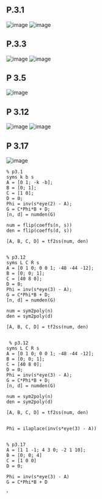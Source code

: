 ## P.3.1
![image](https://github.com/Yankee1231/Control_engineering_summary/assets/138596644/f93c96b3-2f8e-4bc7-a493-174bffdb463b)
![image](https://github.com/Yankee1231/Control_engineering_summary/assets/138596644/668a35ea-5068-495d-b027-320358584191)

## P.3.3
![image](https://github.com/Yankee1231/Control_engineering_summary/assets/138596644/e12a8207-81d9-45a9-a91d-d26696093bee)
![image](https://github.com/Yankee1231/Control_engineering_summary/assets/138596644/d3f3076c-5000-4a97-b62b-3452762151be)

## P 3.5
![image](https://github.com/Yankee1231/Control_engineering_summary/assets/138596644/2a8e7c6f-abe8-448c-808e-12ea3bbe711c)

## P 3.12
![image](https://github.com/Yankee1231/Control_engineering_summary/assets/138596644/aff5241a-00ae-4ad7-ae42-cddc4a86adb7)
![image](https://github.com/Yankee1231/Control_engineering_summary/assets/138596644/5b431371-1df4-4d5f-a063-d8a1888ba7cc)

## P 3.17
![image](https://github.com/Yankee1231/Control_engineering_summary/assets/138596644/8910ae8c-c89a-4a51-9f39-992ce3ceae7b)

    % p3.1
    syms k b s
    A = [0 1; -k -b];
    B = [0; 1];
    C = [1 0];
    D = 0;
    Phi = inv(s*eye(2) - A);
    G = C*Phi*B + D;
    [n, d] = numden(G)

    num = flip(coeffs(n, s))
    den = flip(coeffs(d, s))

    [A, B, C, D] = tf2ss(num, den)


    % p3.12
    syms L C R s
    A = [0 1 0; 0 0 1; -48 -44 -12];
    B = [0; 0; 1];
    C = [40 8 0];
    D = 0;
    Phi = inv(s*eye(3) - A);
    G = C*Phi*B + D;
    [n, d] = numden(G)

    num = sym2poly(n)
    den = sym2poly(d)

    [A, B, C, D] = tf2ss(num, den)


     % p3.12
    syms L C R s
    A = [0 1 0; 0 0 1; -48 -44 -12];
    B = [0; 0; 1];
    C = [40 8 0];
    D = 0;
    Phi = inv(s*eye(3) - A);
    G = C*Phi*B + D;
    [n, d] = numden(G)

    num = sym2poly(n)
    den = sym2poly(d)

    [A, B, C, D] = tf2ss(num, den)


    Phi = ilaplace(inv(s*eye(3) - A))


    % p3.17
    A = [1 1 -1; 4 3 0; -2 1 10];
    B = [0; 0; 4]
    C = [1 0 0]
    D = 0;

    Phi = inv(s*eye(3) - A)
    G = C*Phi*B + D

'
